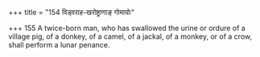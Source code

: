 +++
title = "154 विड्वराह-खरोष्ट्राणाङ् गोमायोः"

+++
155	A twice-born man, who has swallowed the urine or ordure of a village pig, of a donkey, of a camel, of a jackal, of a monkey, or of a crow, shall perform a lunar penance.